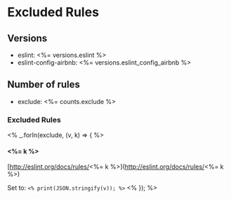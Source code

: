 # Excluded Rules

## Versions

* eslint: <%= versions.eslint %>
* eslint-config-airbnb: <%= versions.eslint_config_airbnb %>

## Number of rules

* exclude: <%= counts.exclude %>

### Excluded Rules

<% _.forIn(exclude, (v, k) => { %>
#### <%= k %>

[http://eslint.org/docs/rules/<%= k %>](http://eslint.org/docs/rules/<%= k %>)

Set to: `<% print(JSON.stringify(v)); %>`
<% }); %>

